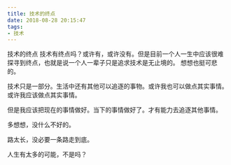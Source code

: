 ```yaml
---
title: 技术的终点
date: 2018-08-28 20:15:47
tags:
- 技术
---
```




<!--more-->


技术的终点
技术有终点吗？或许有，或许没有。但是目前一个人一生中应该很难探寻到终点，也就是说一个人一辈子只是追求技术是无止境的。 想想也挺可悲的。

技术只是一部分。生活中还有其他可以追逐的事物。或许我也可以做点其实事情。
或许我应该做点其实事情。

但是我应该把现在的事情做好。当下的事情做好了。才有能力去追逐其他事情。


多想想，没什么不好的。

路太长，没必要一条路走到底。

人生有太多的可能，不是吗？
